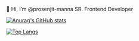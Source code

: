 👋 Hi, I’m @prosenjit-manna SR. Frontend Developer
<br />

[![Anurag's GitHub stats](https://github-readme-stats.vercel.app/api?username=prosenjit-manna)](https://github.com/anuraghazra/github-readme-stats)

[![Top Langs](https://github-readme-stats.vercel.app/api/top-langs/?username=prosenjit-manna)](https://github.com/anuraghazra/github-readme-stats)
<!---
prosenjit-manna/prosenjit-manna is a ✨ special ✨ repository because its `README.md` (this file) appears on your GitHub profile.
You can click the Preview link to take a look at your changes.
--->
